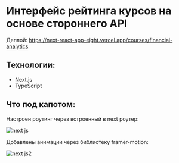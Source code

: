 # Интерфейс рейтинга курсов на основе стороннего API
Деплой: https://next-react-app-eight.vercel.app/courses/financial-analytics

## Технологии: 
<ul><li>Next.js</li><li>TypeScript</li></ul>

## Что под капотом: 
Настроен роутинг через встроенный в next роутер: 

![next js](https://user-images.githubusercontent.com/105582256/218711718-7eade468-f1e8-4c82-b0fe-7871ab521f07.gif)

Добавлены анимации через библиотеку framer-motion: 

![next js2](https://user-images.githubusercontent.com/105582256/218712522-2efb8dcd-4b11-4cc7-8314-f5c6b5dd23eb.gif)
